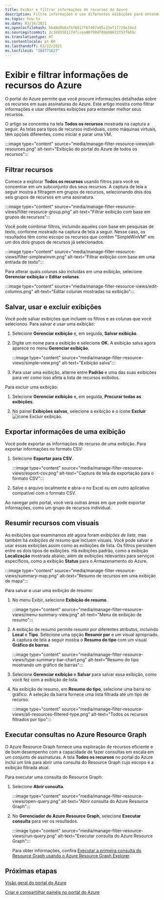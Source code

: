 ```yaml
---
title: Exibir e filtrar informações de recursos do Azure
description: Filtre informações e use diferentes exibições para entender melhor seus recursos do Azure.
ms.topic: how-to
ms.date: 03/16/2021
ms.openlocfilehash: bb48d0b0a7bf6017fbf407a95c33ef17729e34e3
ms.sourcegitcommit: 2c1b93301174fccea00798df08e08872f53f669c
ms.translationtype: HT
ms.contentlocale: pt-BR
ms.lasthandoff: 03/22/2021
ms.locfileid: "104771627"
---
```

# <a name="view-and-filter-azure-resource-information"></a>Exibir e filtrar informações de recursos do Azure

O portal do Azure permite que você procure informações detalhadas sobre os recursos em suas assinaturas do Azure. Este artigo mostra como filtrar informações e usar diferentes exibições para entender melhor seus recursos.

O artigo se concentra na tela **Todos os recursos** mostrada na captura a seguir. As telas para tipos de recursos individuais, como máquinas virtuais, têm opções diferentes, como iniciar e parar uma VM.

:::image type="content" source="media/manage-filter-resource-views/all-resources.png" alt-text="Exibição do portal do Azure de todos os recursos":::

## <a name="filter-resources"></a>Filtrar recursos

Comece a explorar **Todos os recursos** usando filtros para você se concentrar em um subconjunto dos seus recursos. A captura de tela a seguir mostra a filtragem em grupos de recursos, selecionando dois dos seis grupos de recursos em uma assinatura.

:::image type="content" source="media/manage-filter-resource-views/filter-resource-group.png" alt-text="Filtrar exibição com base em grupos de recursos":::

Você pode combinar filtros, incluindo aqueles com base em pesquisas de texto, conforme mostrado na captura de tela a seguir. Nesse caso, os resultados têm como escopo os recursos que contêm "SimpleWinVM" em um dos dois grupos de recursos já selecionados.

:::image type="content" source="media/manage-filter-resource-views/filter-simplewinvm.png" alt-text="Filtrar exibição com base em uma entrada de texto":::

Para alterar quais colunas são incluídas em uma exibição, selecione **Gerenciar exibição** e **Editar colunas**.

:::image type="content" source="media/manage-filter-resource-views/edit-columns.png" alt-text="Editar colunas mostradas na exibição":::

## <a name="save-use-and-delete-views"></a>Salvar, usar e excluir exibições

Você pode salvar exibições que incluem os filtros e as colunas que você selecionou. Para salvar e usar uma exibição:

1. Selecione **Gerenciar exibição** e, em seguida, **Salvar exibição**.

1. Digite um nome para a exibição e selecione **OK**. A exibição salva agora aparece no menu **Gerenciar exibição**.

    :::image type="content" source="media/manage-filter-resource-views/simple-view.png" alt-text="Exibição salva":::

1. Para usar uma exibição, alterne entre **Padrão** e uma das suas exibições para ver como isso afeta a lista de recursos exibidos.

Para excluir uma exibição:

1. Selecione **Gerenciar exibição** e, em seguida, **Procurar todas as exibições**.

1. No painel **Exibições salvas**, selecione a exibição e o ícone **Excluir** ![ícone Excluir exibição](media/manage-filter-resource-views/icon-delete.png).

## <a name="export-information-from-a-view"></a>Exportar informações de uma exibição

Você pode exportar as informações de recurso de uma exibição. Para exportar informações no formato CSV:

1. Selecione **Exportar para CSV**.

    :::image type="content" source="media/manage-filter-resource-views/export-csv.png" alt-text="Captura de tela da exportação para o formato CSV":::

1. Salve o arquivo localmente e abra-o no Excel ou em outro aplicativo compatível com o formato CSV. 

Ao navegar pelo portal, você verá outras áreas em que pode exportar informações, como um grupo de recursos individual.

## <a name="summarize-resources-with-visuals"></a>Resumir recursos com visuais

As exibições que examinamos até agora foram _exibições de lista_, mas também há _exibições de resumo_ que incluem visuais. Você pode salvar e usar essas exibições assim como as exibições de lista. Os filtros persistem entre os dois tipos de exibições. Há exibições padrão, como a exibição **Localização** mostrada abaixo, além de exibições relevantes para serviços específicos, como a exibição **Status** para o Armazenamento do Azure.

:::image type="content" source="media/manage-filter-resource-views/summary-map.png" alt-text="Resumo de recursos em uma exibição de mapa":::

Para salvar e usar uma exibição de resumo:

1. No menu Exibir, selecione **Exibição de resumo**.

    :::image type="content" source="media/manage-filter-resource-views/menu-summary-view.png" alt-text="Menu de exibição de resumo":::

1. A exibição de resumo permite resumir por diferentes atributos, incluindo **Local** e **Tipo**. Selecione uma opção **Resumir por** e um visual apropriado. A captura de tela a seguir mostra o **Resumo do tipo** com um visual **Gráfico de barras**.

    :::image type="content" source="media/manage-filter-resource-views/type-summary-bar-chart.png" alt-text="Resumo do tipo mostrando um gráfico de barras":::

1. Selecione **Gerenciar exibição** e **Salvar** para salvar essa exibição, como você fez com a exibição de lista.

1. Na exibição de resumo, em **Resumo do tipo**, selecione uma barra no gráfico. A seleção da barra fornece uma lista filtrada até um tipo de recurso.

    :::image type="content" source="media/manage-filter-resource-views/all-resources-filtered-type.png" alt-text="Todos os recursos filtrados por tipo":::

## <a name="run-queries-in-azure-resource-graph"></a>Executar consultas no Azure Resource Graph

O Azure Resource Graph fornece uma exploração de recursos eficiente e de bom desempenho com a capacidade de fazer consultas em escala em um conjunto de assinaturas. A tela **Todos os recursos** no portal do Azure inclui um link para abrir uma consulta do Resource Graph cujo escopo é a exibição filtrada atual.

Para executar uma consulta do Resource Graph:

1. Selecione **Abrir consulta**.

    :::image type="content" source="media/manage-filter-resource-views/open-query.png" alt-text="Abrir consulta do Azure Resource Graph":::

1. No **Gerenciador do Azure Resource Graph**, selecione **Executar consulta** para ver os resultados.

    :::image type="content" source="media/manage-filter-resource-views/run-query.png" alt-text="Executar consulta do Azure Resource Graph":::

    Para obter informações, confira [Executar a primeira consulta do Resource Graph usando o Azure Resource Graph Explorer](../governance/resource-graph/first-query-portal.md).

## <a name="next-steps"></a>Próximas etapas

[Visão geral do portal do Azure](azure-portal-overview.md)

[Criar e compartilhar painéis no portal do Azure](azure-portal-dashboards.md)
